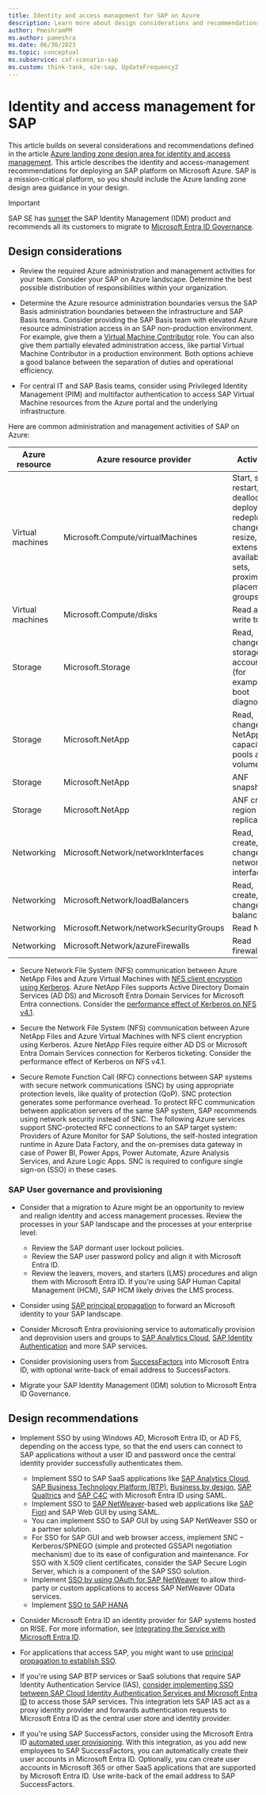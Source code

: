 ```yaml
---
title: Identity and access management for SAP on Azure
description: Learn more about design considerations and recommendations that relate to identity and access management in an SAP deployment on Microsoft Azure.
author: PmeshramPM
ms.author: pameshra
ms.date: 06/30/2023
ms.topic: conceptual
ms.subservice: caf-scenario-sap
ms.custom: think-tank, e2e-sap, UpdateFrequency2
---
```


<!-- docutune:casing LMS -->

# Identity and access management for SAP

This article builds on several considerations and recommendations defined in the article [Azure landing zone design area for identity and access management](../../ready/landing-zone/design-area/identity-access.md). This article describes the identity and access-management recommendations for deploying an SAP platform on Microsoft Azure. SAP is a mission-critical platform, so you should include the Azure landing zone design area guidance in your design.

> [!IMPORTANT]
> SAP SE has [sunset](https://community.sap.com/t5/technology-blogs-by-sap/preparing-for-sap-identity-management-s-end-of-maintenance-in-2027/ba-p/13596101) the SAP Identity Management (IDM) product and recommends all its customers to migrate to [Microsoft Entra ID Governance](/entra/id-governance/scenarios/migrate-from-sap-idm).

## Design considerations

- Review the required Azure administration and management activities for your team. Consider your SAP on Azure landscape. Determine the best possible distribution of responsibilities within your organization.

- Determine the Azure resource administration boundaries versus the SAP Basis administration boundaries between the infrastructure and SAP Basis teams. Consider providing the SAP Basis team with elevated Azure resource administration access in an SAP non-production environment. For example, give them a [Virtual Machine Contributor](/azure/role-based-access-control/built-in-roles#virtual-machine-contributor) role. You can also give them partially elevated administration access, like partial Virtual Machine Contributor in a production environment. Both options achieve a good balance between the separation of duties and operational efficiency.

- For central IT and SAP Basis teams, consider using Privileged Identity Management (PIM) and multifactor authentication to access SAP Virtual Machine resources from the Azure portal and the underlying infrastructure.

Here are common administration and management activities of SAP on Azure:

| Azure resource | Azure resource provider | Activities |
|---|---|---|
| Virtual machines | Microsoft.Compute/virtualMachines | Start, stop, restart, deallocate, deploy, redeploy, change, resize, extensions, availability sets, proximity placement groups |
| Virtual machines | Microsoft.Compute/disks | Read and write to disk |
| Storage | Microsoft.Storage | Read, change on storage accounts (for example, boot diagnostics) |
| Storage | Microsoft.NetApp | Read, change on NetApp capacity pools and volumes |
| Storage | Microsoft.NetApp | ANF snapshots |
| Storage | Microsoft.NetApp | ANF cross-region replication |
| Networking | Microsoft.Network/networkInterfaces | Read, create, and change network interfaces |
| Networking | Microsoft.Network/loadBalancers | Read, create, and change load balancers |
| Networking | Microsoft.Network/networkSecurityGroups | Read NSG |
| Networking | Microsoft.Network/azureFirewalls | Read firewall |

- Secure Network File System (NFS) communication between Azure NetApp Files and Azure Virtual Machines with [NFS client encryption using Kerberos](/azure/azure-netapp-files/configure-kerberos-encryption). Azure NetApp Files supports Active Directory Domain Services (AD DS) and Microsoft Entra Domain Services for Microsoft Entra connections. Consider the [performance effect of Kerberos on NFS v4.1](/azure/azure-netapp-files/configure-kerberos-encryption#kerberos_performance).

- Secure the Network File System (NFS) communication between Azure NetApp Files and Azure Virtual Machines with NFS client encryption using Kerberos. Azure NetApp Files require either AD DS or Microsoft Entra Domain Services connection for Kerberos ticketing. Consider the performance effect of Kerberos on NFS v4.1.

- Secure Remote Function Call (RFC) connections between SAP systems with secure network communications (SNC) by using appropriate protection levels, like quality of protection (QoP). SNC protection generates some performance overhead. To protect RFC communication between application servers of the same SAP system, SAP recommends using network security instead of SNC. The following Azure services support SNC-protected RFC connections to an SAP target system: Providers of Azure Monitor for SAP Solutions, the self-hosted integration runtime in Azure Data Factory, and the on-premises data gateway in case of Power BI, Power Apps, Power Automate, Azure Analysis Services, and Azure Logic Apps. SNC is required to configure single sign-on (SSO) in these cases.

### SAP User governance and provisioning

- Consider that a migration to Azure might be an opportunity to review and realign identity and access management processes. Review the processes in your SAP landscape and the processes at your enterprise level:
  - Review the SAP dormant user lockout policies.
  - Review the SAP user password policy and align it with Microsoft Entra ID.
  - Review the leavers, movers, and starters (LMS) procedures and align them with Microsoft Entra ID. If you're using SAP Human Capital Management (HCM), SAP HCM likely drives the LMS process.

- Consider using [SAP principal propagation](/power-platform/sap/connect/entra-id-apim-oauth) to forward an Microsoft identity to your SAP landscape.

- Consider Microsoft Entra provisioning service to automatically provision and deprovision users and groups to [SAP Analytics Cloud](/azure/active-directory/saas-apps/sap-analytics-cloud-provisioning-tutorial), [SAP Identity Authentication](/azure/active-directory/saas-apps/sap-cloud-platform-identity-authentication-provisioning-tutorial) and more SAP services.

- Consider provisioning users from [SuccessFactors](/azure/active-directory/saas-apps/sap-successfactors-inbound-provisioning-cloud-only-tutorial) into Microsoft Entra ID, with optional write-back of email address to SuccessFactors.

- Migrate your SAP Identity Management (IDM) solution to Microsoft Entra ID Governance.

## Design recommendations

- Implement SSO by using Windows AD, Microsoft Entra ID, or AD FS, depending on the access type, so that the end users can connect to SAP applications without a user ID and password once the central identity provider successfully authenticates them.
  - Implement SSO to SAP SaaS applications like [SAP Analytics Cloud](/azure/active-directory/saas-apps/sapboc-tutorial), [SAP Business Technology Platform (BTP)](/azure/active-directory/saas-apps/sap-hana-cloud-platform-tutorial), [Business by design](/azure/active-directory/saas-apps/sapbusinessbydesign-tutorial), [SAP Qualtrics](/azure/active-directory/saas-apps/qualtrics-tutorial) and [SAP C4C](/azure/active-directory/saas-apps/sap-customer-cloud-tutorial) with Microsoft Entra ID using SAML.
  - Implement SSO to [SAP NetWeaver](/azure/active-directory/saas-apps/sap-netweaver-tutorial)-based web applications like [SAP Fiori](/azure/active-directory/saas-apps/sap-fiori-tutorial) and SAP Web GUI by using SAML.
  - You can implement SSO to SAP GUI by using SAP NetWeaver SSO or a partner solution.
  - For SSO for SAP GUI and web browser access, implement SNC – Kerberos/SPNEGO (simple and protected GSSAPI negotiation mechanism) due to its ease of configuration and maintenance. For SSO with X.509 client certificates, consider the SAP Secure Login Server, which is a component of the SAP SSO solution.
  - Implement [SSO by using OAuth for SAP NetWeaver](/azure/active-directory/saas-apps/sap-netweaver-tutorial#configure-sap-netweaver-for-oauth) to allow third-party or custom applications to access SAP NetWeaver OData services.
  - Implement [SSO to SAP HANA](/azure/active-directory/saas-apps/saphana-tutorial)

- Consider Microsoft Entra ID an identity provider for SAP systems hosted on RISE. For more information, see [Integrating the Service with Microsoft Entra ID](https://help.sap.com/docs/identity-authentication/identity-authentication/integrating-service-with-microsoft-azure-ad).
- For applications that access SAP, you might want to use [principal propagation to establish SSO](https://github.com/azuredevcollege/SAP/blob/master/sap-oauth-saml-flow/README.md).

- If you're using SAP BTP services or SaaS solutions that require SAP Identity Authentication Service (IAS), [consider implementing SSO between SAP Cloud Identity Authentication Services and Microsoft Entra ID](/entra/fundamentals/scenario-azure-first-sap-identity-integration) to access those SAP services. This integration lets SAP IAS act as a proxy identity provider and forwards authentication requests to Microsoft Entra ID as the central user store and identity provider.

- If you're using SAP SuccessFactors, consider using the Microsoft Entra ID [automated user provisioning](/azure/active-directory/saas-apps/sap-successfactors-inbound-provisioning-cloud-only-tutorial). With this integration, as you add new employees to SAP SuccessFactors, you can automatically create their user accounts in Microsoft Entra ID. Optionally, you can create user accounts in Microsoft 365 or other SaaS applications that are supported by Microsoft Entra ID. Use write-back of the email address to SAP SuccessFactors.
